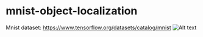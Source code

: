# mnist-object-localization

Mnist dataset: https://www.tensorflow.org/datasets/catalog/mnist
![Alt text]("https://machinelearningmastery.com/wp-content/uploads/2019/02/Plot-of-a-Subset-of-Images-from-the-MNIST-Dataset.png")

